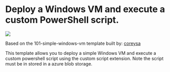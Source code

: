 # Deploy a Windows VM and execute a custom PowerShell script.

<a href="https://portal.azure.com/#create/Microsoft.Template/uri/https%3A%2F%2Fraw.githubusercontent.com%2Ftcsatheesh%2Fazure-quickstart-templates%2Fmaster%2Fwindows-vm-custom-script%2Fazuredeploy.json" target="_blank">
    <img src="http://azuredeploy.net/deploybutton.png"/>
</a>

Based on the 101-simple-windows-vm template built by: [coreysa](https://github.com/coreysa)

This template allows you to deploy a simple Windows VM and execute a custom powershell script using the custom script extension. Note the script must be in stored in a azure blob storage.
